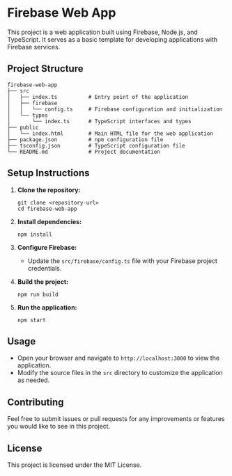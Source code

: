 # Firebase Web App

This project is a web application built using Firebase, Node.js, and TypeScript. It serves as a basic template for developing applications with Firebase services.

## Project Structure

```
firebase-web-app
├── src
│   ├── index.ts          # Entry point of the application
│   ├── firebase
│   │   └── config.ts     # Firebase configuration and initialization
│   └── types
│       └── index.ts      # TypeScript interfaces and types
├── public
│   └── index.html        # Main HTML file for the web application
├── package.json          # npm configuration file
├── tsconfig.json         # TypeScript configuration file
└── README.md             # Project documentation
```

## Setup Instructions

1. **Clone the repository:**
   ```
   git clone <repository-url>
   cd firebase-web-app
   ```

2. **Install dependencies:**
   ```
   npm install
   ```

3. **Configure Firebase:**
   - Update the `src/firebase/config.ts` file with your Firebase project credentials.

4. **Build the project:**
   ```
   npm run build
   ```

5. **Run the application:**
   ```
   npm start
   ```

## Usage

- Open your browser and navigate to `http://localhost:3000` to view the application.
- Modify the source files in the `src` directory to customize the application as needed.

## Contributing

Feel free to submit issues or pull requests for any improvements or features you would like to see in this project.

## License

This project is licensed under the MIT License.